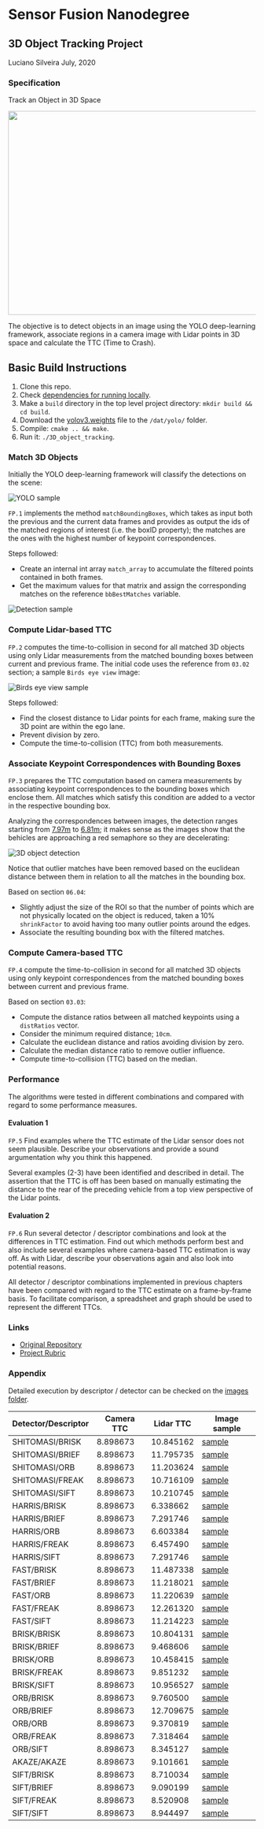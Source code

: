 # Sensor Fusion Nanodegree

## 3D Object Tracking Project
Luciano Silveira
July, 2020

### Specification

Track an Object in 3D Space

<img src="images/course_code_structure.png" width="779" height="414" />

The objective is to detect objects in an image using the YOLO deep-learning framework, associate regions in a camera image with Lidar points in 3D space and calculate the TTC (Time to Crash).

## Basic Build Instructions

1. Clone this repo.
2. Check [dependencies for running locally](https://github.com/udacity/SFND_3D_Object_Tracking#dependencies-for-running-locally).
3. Make a `build` directory in the top level project directory: `mkdir build && cd build`.
4. Download the [yolov3.weights](https://pjreddie.com/media/files/yolov3.weights) file to the `/dat/yolo/` folder.
5. Compile: `cmake .. && make`.
6. Run it: `./3D_object_tracking`.

### Match 3D Objects

Initially the YOLO deep-learning framework will classify the detections on the scene:

![YOLO sample](./images/objectclassification01.png)

`FP.1` implements the method `matchBoundingBoxes`, which takes as input both the previous and the current data frames and provides as output the ids of the matched regions of interest (i.e. the boxID property); the matches are the ones with the highest number of keypoint correspondences.

Steps followed:

 * Create an internal int array `match_array` to accumulate the filtered points contained in both frames.
 * Get the maximum values for that matrix and assign the corresponding matches on the reference `bbBestMatches` variable.

![Detection sample](./images/detect01.png)

### Compute Lidar-based TTC

`FP.2` computes the time-to-collision in second for all matched 3D objects using only Lidar measurements from the matched bounding boxes between current and previous frame. The initial code uses the reference from `03.02` section; a sample `Birds eye view` image:

![Birds eye view sample](./images/birdseyeview01.png)

Steps followed:

 * Find the closest distance to Lidar points for each frame, making sure the 3D point are within the ego lane.
 * Prevent division by zero.
 * Compute the time-to-collision (TTC) from both measurements.

### Associate Keypoint Correspondences with Bounding Boxes

`FP.3` prepares the TTC computation based on camera measurements by associating keypoint correspondences to the bounding boxes which enclose them. All matches which satisfy this condition are added to a vector in the respective bounding box.

Analyzing the correspondences between images, the detection ranges starting from [7.97m](./images/3d_object_detect01.png) to [6.81m](./images/3d_object_detect03.png); it makes sense as the images show that the behicles are approaching a red semaphore so they are decelerating:

![3D object detection](./images/3d_object_detect02.png)

Notice that outlier matches have been removed based on the euclidean distance between them in relation to all the matches in the bounding box.

Based on section `06.04`:

 * Slightly adjust the size of the ROI so that the number of points which are not physically located on the object is reduced, taken a 10% `shrinkFactor` to avoid having too many outlier points around the edges.
 * Associate the resulting bounding box with the filtered matches.

### Compute Camera-based TTC

`FP.4` compute the time-to-collision in second for all matched 3D objects using only keypoint correspondences from the matched bounding boxes between current and previous frame.

Based on section `03.03`:

 * Compute the distance ratios between all matched keypoints using a `distRatios` vector.
 * Consider the minimum required distance; `10cm`.
 * Calculate the euclidean distance and ratios avoiding division by zero.
 * Calculate the median distance ratio to remove outlier influence.
 * Compute time-to-collision (TTC) based on the median.

### Performance

The algorithms were tested in different combinations and compared with regard to some performance measures.

#### Evaluation 1

`FP.5` Find examples where the TTC estimate of the Lidar sensor does not seem plausible. Describe your observations and provide a sound argumentation why you think this happened.

Several examples (2-3) have been identified and described in detail. The assertion that the TTC is off has been based on manually estimating the distance to the rear of the preceding vehicle from a top view perspective of the Lidar points.

#### Evaluation 2

`FP.6` Run several detector / descriptor combinations and look at the differences in TTC estimation. Find out which methods perform best and also include several examples where camera-based TTC estimation is way off. As with Lidar, describe your observations again and also look into potential reasons.

All detector / descriptor combinations implemented in previous chapters have been compared with regard to the TTC estimate on a frame-by-frame basis. To facilitate comparison, a spreadsheet and graph should be used to represent the different TTCs.

### Links

 * [Original Repository](https://github.com/udacity/SFND_3D_Object_Tracking)
 * [Project Rubric](https://review.udacity.com/#!/rubrics/2550/view)

### Appendix

Detailed execution by descriptor / detector can be checked on the [images folder](./data/).

|Detector/Descriptor|Camera TTC|Lidar TTC|Image sample|
|---|---|---|---|
|SHITOMASI/BRISK|8.898673|10.845162|[sample](./images/SHITOMASI_BRISK_0016.png)|
|SHITOMASI/BRIEF|8.898673|11.795735|[sample](./images/SHITOMASI_BRIEF_0016.png)|
|SHITOMASI/ORB|8.898673|11.203624|[sample](./images/SHITOMASI_ORB_0016.png)|
|SHITOMASI/FREAK|8.898673|10.716109|[sample](./images/SHITOMASI_FREAK_0016.png)|
|SHITOMASI/SIFT|8.898673|10.210745|[sample](./images/SHITOMASI_SIFT_0016.png)|
|HARRIS/BRISK|8.898673|6.338662|[sample](./images/HARRIS_BRISK_0016.png)|
|HARRIS/BRIEF|8.898673|7.291746|[sample](./images/HARRIS_BRIEF_0016.png)|
|HARRIS/ORB|8.898673|6.603384|[sample](./images/HARRIS_ORB_0016.png)|
|HARRIS/FREAK|8.898673|6.457490|[sample](./images/HARRIS_FREAK_0016.png)|
|HARRIS/SIFT|8.898673|7.291746|[sample](./images/HARRIS_SIFT_0016.png)|
|FAST/BRISK|8.898673|11.487338|[sample](./images/FAST_BRISK_0016.png)|
|FAST/BRIEF|8.898673|11.218021|[sample](./images/FAST_BRIEF_0016.png)|
|FAST/ORB|8.898673|11.220639|[sample](./images/FAST_ORB_0016.png)|
|FAST/FREAK|8.898673|12.261320|[sample](./images/FAST_FREAK_0016.png)|
|FAST/SIFT|8.898673|11.214223|[sample](./images/FAST_SIFT_0016.png)|
|BRISK/BRISK|8.898673|10.804131|[sample](./images/BRISK_BRISK_0016.png)|
|BRISK/BRIEF|8.898673|9.468606|[sample](./images/BRISK_BRIEF_0016.png)|
|BRISK/ORB|8.898673|10.458415|[sample](./images/BRISK_ORB_0016.png)|
|BRISK/FREAK|8.898673|9.851232|[sample](./images/BRISK_FREAK_0016.png)|
|BRISK/SIFT|8.898673|10.956527|[sample](./images/BRISK_SIFT_0016.png)|
|ORB/BRISK|8.898673|9.760500|[sample](./images/ORB_BRISK_0016.png)|
|ORB/BRIEF|8.898673|12.709675|[sample](./images/ORB_BRIEF_0016.png)|
|ORB/ORB|8.898673|9.370819|[sample](./images/ORB_ORB_0016.png)|
|ORB/FREAK|8.898673|7.318464|[sample](./images/ORB_FREAK_0016.png)|
|ORB/SIFT|8.898673|8.345127|[sample](./images/ORB_SIFT_0016.png)|
|AKAZE/AKAZE|8.898673|9.101661|[sample](./images/AKAZE_AKAZE_0016.png)|
|SIFT/BRISK|8.898673|8.710034|[sample](./images/SIFT_BRISK_0016.png)|
|SIFT/BRIEF|8.898673|9.090199|[sample](./images/SIFT_BRIEF_0016.png)|
|SIFT/FREAK|8.898673|8.520908|[sample](./images/SIFT_FREAK_0016.png)|
|SIFT/SIFT|8.898673|8.944497|[sample](./images/SIFT_SIFT_0016.png)|
